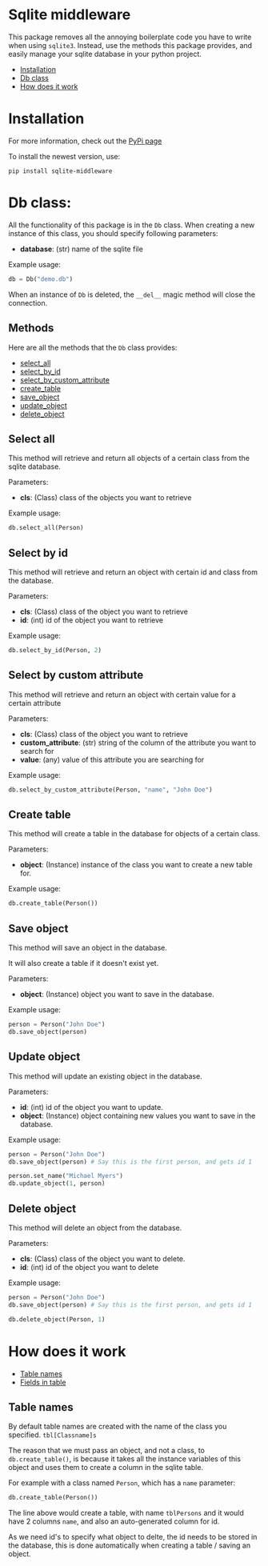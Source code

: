 # Sqlite middleware
This package removes all the annoying boilerplate code you have to write when using `sqlite3`. Instead, use the methods this package provides, and easily manage your sqlite database in your python project.

- [Installation](#installation)
- [Db class](#db-class)
- [How does it work]()

# Installation

For more information, check out the [PyPi page](https://pypi.org/project/sqlite-middleware/)

To install the newest version, use:
```
pip install sqlite-middleware
```

# Db class:
All the functionality of this package is in the `Db` class.
When creating a new instance of this class, you should specify following parameters:
- **database**: (str) name of the sqlite file

Example usage:
```python
db = Db("demo.db")
```

When an instance of `Db` is deleted, the `__del__` magic method will close the connection.

## Methods
Here are all the methods that the `Db` class provides:
- [select_all](#select-all)
- [select_by_id](#select-by-id)
- [select_by_custom_attribute](#select-by-custom-attribute)
- [create_table](#create-table)
- [save_object](#save-object)
- [update_object](#update-object)
- [delete_object](#delete-object)

## Select all
This method will retrieve and return all objects of a certain class from the sqlite database.

Parameters:
- **cls**: (Class) class of the objects you want to retrieve

Example usage:
```python
db.select_all(Person)
```

## Select by id
This method will retrieve and return an object with certain id and class from the database.

Parameters:
- **cls**: (Class) class of the object you want to retrieve
- **id**: (int) id of the object you want to retrieve

Example usage:
```python
db.select_by_id(Person, 2)
```

## Select by custom attribute
This method will retrieve and return an object with certain value for a certain attribute

Parameters:
- **cls**: (Class) class of the object you want to retrieve
- **custom_attribute**: (str) string of the column of the attribute you want to search for
- **value**: (any) value of this attribute you are searching for

Example usage:
```python
db.select_by_custom_attribute(Person, "name", "John Doe")
```

## Create table
This method will create a table in the database for objects of a certain class.

Parameters:
- **object**: (Instance) instance of the class you want to create a new table for.

Example usage:
```python
db.create_table(Person())
```

## Save object
This method will save an object in the database.

It will also create a table if it doesn't exist yet.

Parameters:
- **object**: (Instance) object you want to save in the database.

Example usage:
```python
person = Person("John Doe")
db.save_object(person)
```

## Update object
This method will update an existing object in the database.

Parameters:
- **id**: (int) id of the object you want to update.
- **object**: (Instance) object containing new values you want to save in the database.

Example usage:
```python
person = Person("John Doe")
db.save_object(person) # Say this is the first person, and gets id 1

person.set_name("Michael Myers")
db.update_object(1, person)
```

## Delete object
This method will delete an object from the database.

Parameters:
- **cls**: (Class) class of the object you want to delete.
- **id**: (int) id of the object you want to delete

Example usage:
```python
person = Person("John Doe")
db.save_object(person) # Say this is the first person, and gets id 1

db.delete_object(Person, 1)
```

# How does it work
- [Table names](#table-names)
- [Fields in table](#fields-in-table)

## Table names
By default table names are created with the name of the class you specified. 
`tbl[Classname]s`

The reason that we must pass an object, and not a class, to `db.create_table()`, is because it takes all the instance variables of this object and uses them to create a column in the sqlite table.

For example with a class named `Person`, which has a `name` parameter:
```python
db.create_table(Person())
```
The line above would create a table, with name `tblPersons` and it would have 2 columns `name`, and also an auto-generated column for id.

As we need id's to specify what object to delte, the id needs to be stored in the database, this is done automatically when creating a table / saving an object.
